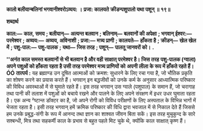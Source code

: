 **कालो बलीयान्बलिनां भगवानीश्वरोऽव्यय: ।** **प्रजा: कालयते क्रीडन्पशुपालो यथा पशून् ॥ १९॥** 

**शब्दार्थ** 

**काल:—** **काल, समय** **; बलीयान्—** **अत्यन्त बलवान** **; बलिनाम्—** **बलवानों की अपेक्षा** **; भगवान् ईश्वर:—** **परमेश्वर** **; अव्यय:—** **अव्यय, अविनाशी** **; प्रजा:—** **मत्र्य प्राणी** **; कालयते—** **हाँकता है** **; क्रीडन्—** **खेल खेल में** **; पशु-पाल:—** **पशु-पालक** **; यथा—** **जिस तरह** **; पशून्—** **पालतू जानवरों को।** **.** 

**''अनंत काल समस्त बलवानों से भी बलवान है और वही साक्षात् परमेश्वर है। जिस तरह** **पशु-पालक (ग्वाला) अपने पशुओं को हाँकता रहता है उसी तरह परमेश्वर मत्र्य प्राणियों को** **अपनी लीला के रूप में हाँकते रहते हैं।ÓÓ** **तात्पर्य :** यह ब्रह्माण्ड उन दूषित आत्माओं को क्रमश: सुधारने के लिए रचा गया है, जो भौतिक प्रकृति का शोषण करने का प्रयास करते हैं। भगवान् इन बद्धजीवों को उनके कर्म के अनुसार आध्यात्मिक परिष्कार की विविध अवस्थाओं में से घुमाते रहते हैं। इस तरह भगवान् उस ग्वाले (पशुपाल) के समान हैं, जो चरागाह तथा पानी की तलाश में पशुओं को बचाये रखने और पालने के लिए अपने संरक्षण में इधर उधर घुमाता रहता है। एक अन्य ²ष्टान्त डॉक्टर का है, जो अपने रोगी को विविध परीक्षणों के लिए अस्पताल के विभिन्न भागों में भेजता रहता है। इसी तरह भगवान् हमें क्रमिक परिष्कार की विधि द्वारा भवजाल में से निकाल देते हैं जिससे हम उनके प्रबुद्ध-संगी के रूप में आनन्द तथा ज्ञान का शाश्वत जीवन बिता सकें। इस तरह मुचुकुन्द के सारे सश्बन्धी, मित्र तथा सहकर्मी काल के प्रभाव से बहुत पहले मिट चुके थे, क्योंकि काल साक्षात् कृष्ण हैं।  